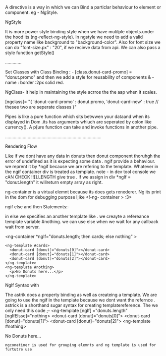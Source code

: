 A directive is a way in which we can Bind a particlar behaviour to element or component. eg - NgStyle.

NgStyle

It is more power style binding style when we have mutilple objects.under the hood its (ng-reflect-ng-style).
In ngstyle we need to add a valid property name like background to  "background-color". Also for font size we can do "font-size.px" : "20", if we recieve data from api.
We can also pass a style function getStyle()

.............

Set Classes with Class Binding : - 
[class.donut-card-promo] = "donut.promo" and then we add a style for reusability of components & -name : border :2px solid red.

NgClass- It help in maintaining the style acrros the the aap when it scales.

[ngclass]= "{
    'donut-card-promo' : donut.promo, 
    'donut-card-new' : true
    // thesee two are seperate classes
}"

Pipes is like a pure function which sits betwwen your dataand when its displayed in Dom .its has arguments whiuch are seperated by colon like currency(). A p[ure function can take and invoke functions in another pipe.

.............................................................................

Rendering Flow

Like if we dont have any data in donuts then donut component thoruhgh the error of undefined  as it is expecting some data . ngif provide a behaviour. we reprent it by *ngif because we are refering to the template. Whatever in the ngif container div is treated as template.
note  - in dev tool console we cAN CHECK !![].LENGTH give true .
If we assign in div *ngIf = "donut.length" it willreturn empty array as right.

ng-container is a virtual elemnt because its does gets renederer. Ng its print in the dom for debugging purpose l;ike 
<!-ng- container > <binding>:3>

ngif else and then Statements:-

in else we specifies an another template like <ng-template> </ng-template>. we creayte a refereance template variable #nothing. we can use else when we wait for any callback wait from server.

<ng-container
      *ngIf="donuts.length; then cards; else nothing"
    ></ng-container>

    <ng-template #cards>
      <donut-card [donut]="donuts[0]"></donut-card>
      <donut-card [donut]="donuts[1]"></donut-card>
      <donut-card [donut]="donuts[2]"></donut-card>
    </ng-template>
    <ng-template #nothing>
      <p>No Donuts here...</p>
    </ng-template>

NgIf Syntax with <ng-template>

The astrik does a property binding as well as createing a template. We are going to use the ngif in the template because we dont want the refernce . astrick is a shorthand sugar syntax for  creating templatereference. The we only need this code ;-
   <ng-template [ngIf] ="donuts.length" [ngIfElsse]="nothing>
      <donut-card [donut]="donuts[0]"></donut-card>
      <donut-card [donut]="donuts[1]"></donut-card>
      <donut-card [donut]="donuts[2]"></donut-card>
    </ng-template>
    <ng-template #nothing>
      <p>No Donuts here...</p>
    </ng-template>

    ngconatiner is used for grouping elemnts and ng template is used for furtutre use


